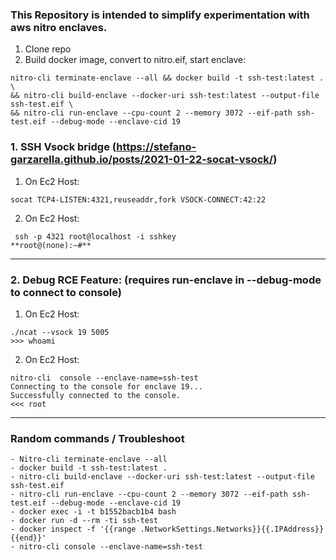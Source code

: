 ### This Repository is intended to simplify experimentation with aws nitro enclaves. 

1. Clone repo
2. Build docker image, convert to nitro.eif, start enclave:

```console
nitro-cli terminate-enclave --all && docker build -t ssh-test:latest . \
&& nitro-cli build-enclave --docker-uri ssh-test:latest --output-file ssh-test.eif \
&& nitro-cli run-enclave --cpu-count 2 --memory 3072 --eif-path ssh-test.eif --debug-mode --enclave-cid 19
```

### 1. SSH Vsock bridge (https://stefano-garzarella.github.io/posts/2021-01-22-socat-vsock/)

1. On Ec2 Host: 
```console
socat TCP4-LISTEN:4321,reuseaddr,fork VSOCK-CONNECT:42:22
```


2. On Ec2 Host: 
```console
 ssh -p 4321 root@localhost -i sshkey
**root@(none):~#**
```

------------------------------------------


### 2. Debug RCE Feature: (requires run-enclave in --debug-mode to connect to console)

1. On Ec2 Host: 
```console
./ncat --vsock 19 5005
>>> whoami
```

2. On Ec2 Host: 
```console
nitro-cli  console --enclave-name=ssh-test
Connecting to the console for enclave 19...
Successfully connected to the console.
<<< root
```
------------------------------------------

### Random commands / Troubleshoot
	- Nitro-cli terminate-enclave --all 
	- docker build -t ssh-test:latest . 
	- nitro-cli build-enclave --docker-uri ssh-test:latest --output-file ssh-test.eif 
	- nitro-cli run-enclave --cpu-count 2 --memory 3072 --eif-path ssh-test.eif --debug-mode --enclave-cid 19
	- docker exec -i -t b1552bacb1b4 bash
	- docker run -d --rm -ti ssh-test 
	- docker inspect -f '{{range .NetworkSettings.Networks}}{{.IPAddress}}{{end}}'
	- nitro-cli console --enclave-name=ssh-test

